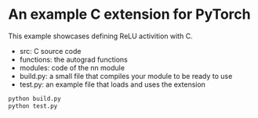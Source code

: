 # An example C extension for PyTorch

This example showcases defining ReLU activition with C.

- src: C source code
- functions: the autograd functions
- modules: code of the nn module
- build.py: a small file that compiles your module to be ready to use
- test.py: an example file that loads and uses the extension

```bash
python build.py
python test.py
```
